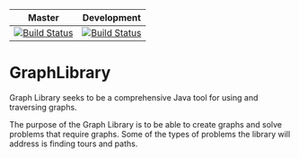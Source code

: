 
Master | Development
------------ | -------------
[![Build Status](https://travis-ci.org/brickard15/GraphLibrary.svg?branch=master)](https://travis-ci.org/brickard15/GraphLibrary) | [![Build Status](https://travis-ci.org/brickard15/GraphLibrary.svg?branch=Development)](https://travis-ci.org/brickard15/GraphLibrary)

# GraphLibrary
Graph Library seeks to be a comprehensive Java tool for using and traversing graphs.

The purpose of the Graph Library is to be able to create graphs and solve problems that require graphs. Some of the types of problems the library will address is finding tours and paths.
